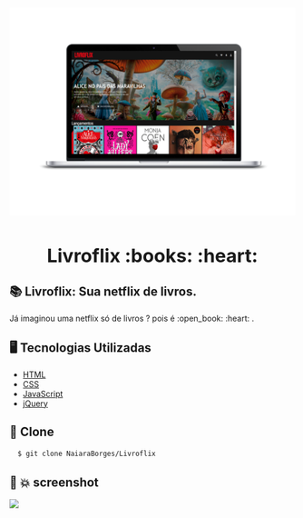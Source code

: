 <h3 align="center">
    <img src="./img/mockup.png" width="1000px" />
    <b><h1>Livroflix :books: :heart: </h1></b>  

## :books:	Livroflix: Sua netflix de livros.
<p> Já imaginou uma netflix só de livros ? pois é :open_book: :heart: . </p>

## :desktop_computer:	 Tecnologias Utilizadas

- [HTML](https://html.com/)
- [CSS](https://purecss.io/)
- [JavaScript](https://www.javascript.com/)
- [jQuery](https://owlcarousel2.github.io/OwlCarousel2/)

## :rocket: Clone

```sh
  $ git clone NaiaraBorges/Livroflix
```

## :purple_heart: :boom: screenshot
<img src="./img/screencapture.png" />

